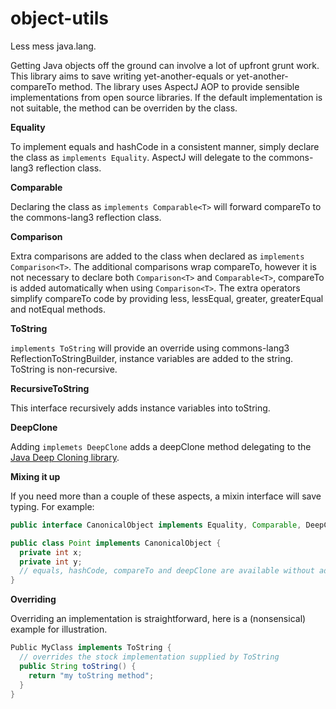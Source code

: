 object-utils
============

Less mess java.lang.

Getting Java objects off the ground can involve a lot of upfront grunt work. This library aims to save writing yet-another-equals or yet-another-compareTo method. The library uses AspectJ AOP to provide sensible implementations from open source libraries. If the default implementation is not suitable, the method can be overriden by the class.

__Equality__

To implement equals and hashCode in a consistent manner, simply declare the class as ```implements Equality```. AspectJ will delegate to the commons-lang3 reflection class.

__Comparable__

Declaring the class as ```implements Comparable<T>``` will forward compareTo to the commons-lang3 reflection class.

__Comparison__

Extra comparisons are added to the class when declared as ```implements Comparison<T>```. The additional comparisons wrap compareTo, however it is not necessary to declare both ```Comparison<T>``` and ```Comparable<T>```, compareTo is added automatically when using ```Comparison<T>```. The extra operators simplify compareTo code by providing less, lessEqual, greater, greaterEqual and notEqual methods. 

__ToString__

```implements ToString``` will provide an override using commons-lang3 ReflectionToStringBuilder, instance variables are added to the string. ToString is non-recursive.

__RecursiveToString__

This interface recursively adds instance variables into toString.

__DeepClone__

Adding ```implemets DeepClone``` adds a deepClone method delegating to the [Java Deep Cloning library](https://code.google.com/p/cloning/). 

__Mixing it up__

If you need more than a couple of these aspects, a mixin interface will save typing. For example:

```java
public interface CanonicalObject implements Equality, Comparable, DeepClone {}

public class Point implements CanonicalObject {
  private int x;
  private int y;
  // equals, hashCode, compareTo and deepClone are available without additional code
}
```

__Overriding__

Overriding an implementation is straightforward, here is a (nonsensical) example for illustration.

```java
Public MyClass implements ToString {
  // overrides the stock implementation supplied by ToString
  public String toString() {
    return "my toString method";
  }
}
````

